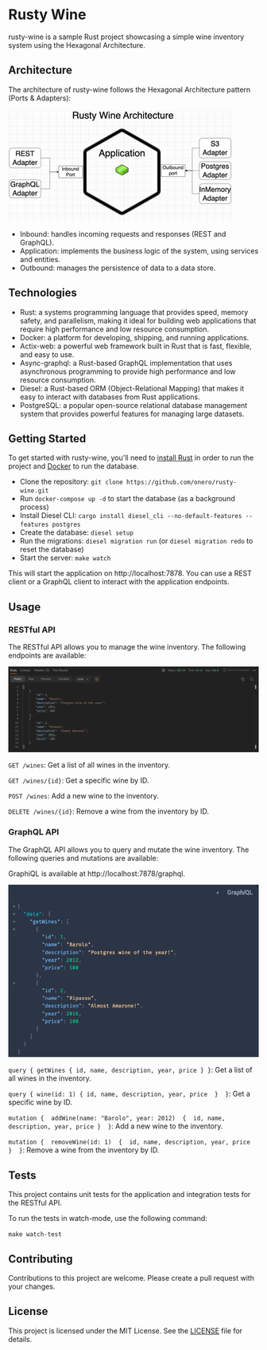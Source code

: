 # Rusty Wine
rusty-wine is a sample Rust project showcasing a simple wine inventory system using the Hexagonal Architecture.

## Architecture
The architecture of rusty-wine follows the Hexagonal Architecture pattern (Ports & Adapters):

![Architecture](img/architecture.png)

- Inbound: handles incoming requests and responses (REST and GraphQL).
- Application: implements the business logic of the system, using services and entities.
- Outbound: manages the persistence of data to a data store.

## Technologies
- Rust: a systems programming language that provides speed, memory safety, and parallelism, making it ideal for building web applications that require high performance and low resource consumption.
- Docker: a platform for developing, shipping, and running applications.
- Actix-web: a powerful web framework built in Rust that is fast, flexible, and easy to use.
- Async-graphql: a Rust-based GraphQL implementation that uses asynchronous programming to provide high performance and low resource consumption.
- Diesel: a Rust-based ORM (Object-Relational Mapping) that makes it easy to interact with databases from Rust applications.
- PostgreSQL: a popular open-source relational database management system that provides powerful features for managing large datasets.

## Getting Started
To get started with rusty-wine, you'll need to [install Rust](https://www.rust-lang.org/tools/install) in order to run the project and [Docker](https://docs.docker.com/get-docker/) to run the database.

- Clone the repository: ```git clone https://github.com/onero/rusty-wine.git```
- Run ```docker-compose up -d``` to start the database (as a background process)
- Install Diesel CLI: ```cargo install diesel_cli --no-default-features --features postgres```
- Create the database: ```diesel setup```
- Run the migrations: ```diesel migration run``` (or ```diesel migration redo``` to reset the database)
- Start the server: ```make watch```

This will start the application on http://localhost:7878. 
You can use a REST client or a GraphQL client to interact with the application endpoints.

## Usage
### RESTful API
The RESTful API allows you to manage the wine inventory. The following endpoints are available:

![getWines-rest](img/getWines-rest.png)

`GET /wines`: Get a list of all wines in the inventory.

`GET /wines/{id}`: Get a specific wine by ID.

`POST /wines`: Add a new wine to the inventory.

`DELETE /wines/{id}`: Remove a wine from the inventory by ID.

### GraphQL API
The GraphQL API allows you to query and mutate the wine inventory. The following queries and mutations are available:

GraphiQL is available at http://localhost:7878/graphql.

![getWines-graphql](img/getWines-graphiql.png)

`query {
getWines {
id,
name,
description,
year,
price
}
}`: Get a list of all wines in the inventory.

`query { wine(id: 1) { id,
name,
description,
year,
price 
} 
}`: Get a specific wine by ID.

`mutation { 
addWine(name: "Barolo", year: 2012) 
{ 
id,
name,
description,
year,
price
} 
}`: Add a new wine to the inventory.

`mutation { 
removeWine(id: 1) 
{ 
id,
name,
description,
year,
price 
} 
}`: Remove a wine from the inventory by ID.

## Tests
This project contains unit tests for the application and integration tests for the RESTful API.

To run the tests in watch-mode, use the following command:

```make watch-test```

## Contributing
Contributions to this project are welcome. Please create a pull request with your changes.

## License
This project is licensed under the MIT License. See the [LICENSE](LICENSE) file for details.